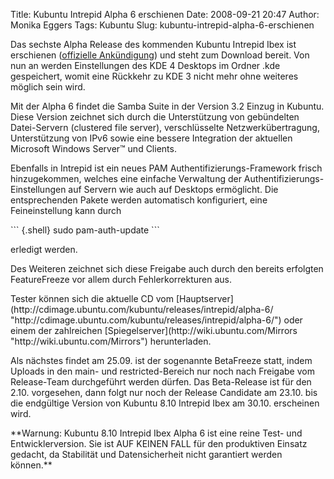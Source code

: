 Title: Kubuntu Intrepid Alpha 6 erschienen
Date: 2008-09-21 20:47
Author: Monika Eggers
Tags: Kubuntu
Slug: kubuntu-intrepid-alpha-6-erschienen

Das sechste Alpha Release des kommenden Kubuntu Intrepid Ibex ist
erschienen ([offizielle
Ankündigung](https://lists.ubuntu.com/archives/ubuntu-devel-announce/2008-September/000487.html "https://lists.ubuntu.com/archives/ubuntu-devel-announce/2008-September/000487.html"))
und steht zum Download bereit. Von nun an werden Einstellungen des KDE 4
Desktops im Ordner .kde gespeichert, womit eine Rückkehr zu KDE 3 nicht
mehr ohne weiteres möglich sein wird.

</p>
Mit der Alpha 6 findet die Samba Suite in der Version 3.2 Einzug in
Kubuntu. Diese Version zeichnet sich durch die Unterstützung von
gebündelten Datei-Servern (clustered file server), verschlüsselte
Netzwerkübertragung, Unterstützung von IPv6 sowie eine bessere
Integration der aktuellen Microsoft Windows Server™ und Clients.

</p>
<!--break--><!--break-->

Ebenfalls in Intrepid ist ein neues PAM Authentifizierungs-Framework
frisch hinzugekommen, welches eine einfache Verwaltung der
Authentifizierungs-Einstellungen auf Servern wie auch auf Desktops
ermöglicht. Die entsprechenden Pakete werden automatisch konfiguriert,
eine Feineinstellung kann durch

</p>
``` {.shell}
sudo pam-auth-update
```

erledigt werden.

</p>
Des Weiteren zeichnet sich diese Freigabe auch durch den bereits
erfolgten FeatureFreeze vor allem durch Fehlerkorrekturen aus.

</p>
Tester können sich die aktuelle CD vom
[Hauptserver](http://cdimage.ubuntu.com/kubuntu/releases/intrepid/alpha-6/ "http://cdimage.ubuntu.com/kubuntu/releases/intrepid/alpha-6/")
oder einem der zahlreichen
[Spiegelserver](http://wiki.ubuntu.com/Mirrors "http://wiki.ubuntu.com/Mirrors")
herunterladen.

</p>
Als nächstes findet am 25.09. ist der sogenannte BetaFreeze statt, indem
Uploads in den main- und restricted-Bereich nur noch nach Freigabe vom
Release-Team durchgeführt werden dürfen. Das Beta-Release ist für den
2.10. vorgesehen, dann folgt nur noch der Release Candidate am 23.10.
bis die endgültige Version von Kubuntu 8.10 Intrepid Ibex am 30.10.
erscheinen wird.

</p>
**Warnung: Kubuntu 8.10 Intrepid Ibex Alpha 6 ist eine reine Test- und
Entwicklerversion. Sie ist AUF KEINEN FALL für den produktiven Einsatz
gedacht, da Stabilität und Datensicherheit nicht garantiert werden
können.**

</p>

